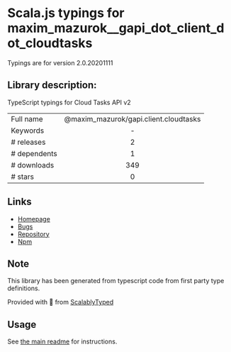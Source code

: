 
# Scala.js typings for maxim_mazurok__gapi_dot_client_dot_cloudtasks

Typings are for version 2.0.20201111

## Library description:
TypeScript typings for Cloud Tasks API v2

|                    |                 |
| ------------------ | :-------------: |
| Full name          | @maxim_mazurok/gapi.client.cloudtasks |
| Keywords           | - |
| # releases         | 2 |
| # dependents       | 1 |
| # downloads        | 349 |
| # stars            | 0 |

## Links
- [Homepage](https://github.com/Maxim-Mazurok/google-api-typings-generator#readme)
- [Bugs](https://github.com/Maxim-Mazurok/google-api-typings-generator/issues)
- [Repository](https://github.com/Maxim-Mazurok/google-api-typings-generator)
- [Npm](https://www.npmjs.com/package/%40maxim_mazurok%2Fgapi.client.cloudtasks)
    


## Note
This library has been generated from typescript code from first party type definitions.

Provided with :purple_heart: from [ScalablyTyped](https://github.com/oyvindberg/ScalablyTyped)

## Usage
See [the main readme](../../readme.md) for instructions.


